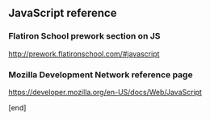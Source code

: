 ## JavaScript reference

### Flatiron School prework section on JS

http://prework.flatironschool.com/#javascript

### Mozilla Development Network reference page

https://developer.mozilla.org/en-US/docs/Web/JavaScript

[end]
